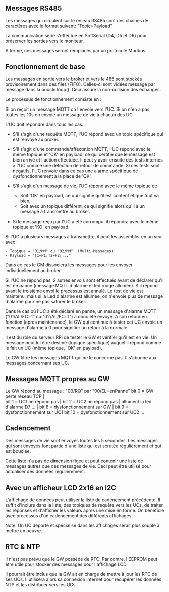 Messages RS485
--------------

Les messages qui circulent sur le réseau RS485 sont des chaines de caractères avec le format suivant: "Topic=Payload"

La communication série s'effectue en SoftSerial (D4, D5 et D6) pour préserver les sorties vers le moniteur.

A terme, ces messages seront remplacés par un protocole Modbus.

Fonctionnement de base
----------------------

Les messages en sortie vers le broker et vers le 485 sont stockés provisoirement dans des files (FIFO). Celles-ci sont vidées message par message dans la boucle loop(). Ceci assure la non-collision des échanges.

Le processus de fonctionnement consiste en :

Si on reçoit un message MQTT on l'envoie vers l'UC.
Si on n'en a pas, toutes les 10s on envoie un message de vie à chacun des UC

L'UC doit répondre dans tous les cas.

 - S'il s'agit d'une requête MQTT, l'UC répond avec un topic spécifique qui est renvoyé au broker.

 - S'il s'agit d'une commande/affectation MQTT, l'UC répond avec le même topique et 'OK' en payload, ce qui certifie que le message est bien arrivé et l'action effectuée. Il peut y avoir ensuite des tests internes à l'UC comme une détection de retour de commande. Si ces tests sont négatifs, l'UC renvoie dans ce cas une alarme spécifique de dysfonctionnement à la place de 'OK'.

 - S'il s'agit d'un message de vie, l'UC répond avec le même topique et:
	- Soit 'OK' en payload, ce qui signifie qu'il est content et que tout va bien, 
	- Soit avec un topique différent, ce qui signifie alors qu'il a un message à transmettre au broker.

 - Si le message reçu par l'UC a été corrompu, il répondra avec le même topique et 'KO' en payload.

Si l'UC a plusieurs messages à transmettre, il peut les assembler en un seul avec:

	- Topique = "01/MM" ou "02/MM"  (Multi-Messages)
	- Payload = "T1=P1;T2=P2;..."

   Dans ce cas le GM dissociera les messages pour les envoyer individuellement au broker.

Si l'UC ne répond pas, 2 autres envois sont effectués avant de déclarer qu'il est en panne (message MQTT d'alarme et led rouge allumée). S'il répond avant le troisième envoi le processus est annulé. Le test de vie est maintenu, mais si la Led d'alarme est allumée, on n'envoie plus de message d'alarme pour ne pas saturer le broker.

Dans le cas où l'UC a été déclaré en panne, un message d'alarme MQTT ("01/AL/FC=1" ou "02/AL/FC=1") a donc été envoyé. A son retour en fonction (après maintenance), le GW qui continue à tester cet UC envoie un message d'alarme à 0 pour signifier un retour à la normale.

Il est du rôle du serveur RPi de tester le GW et vérifier qu'il est en vie. Un message peut lui être destiné (topique spécifique) auquel il répond comme le fait un UC (même topique, 'OK' en payload).

Le GW filtre les messages MQTT qui ne le concerne pas. Il s'abonne aux messages concernant ses UC.

Messages MQTT propres au GW
----------------------

Le GW répond au message :  "00/RQ" par "00/EL=enPanne"
          bit 0 = GW perte réseau TCP       |            
          bit 1 = UC1 ne répond pas         |
          bit 2 = UC2 ne répond pas         | allument la led d'alarme D7
          ...                               |
          bit 8 = dysfonctionnement sur GW  |
          bit 9 = dysfonctionnement sur UC1
          bit 10 = dysfonctionnement sur UC2
          ...

Cadencement
-----------

Des messages de vie sont envoyés toutes les 5 secondes. Les messages qui sont envoyés font partie d'une liste qui est scrutée régulièrement et qui est bouclée.

Cette liste n'a pas de dimension figée et peut contenir une liste de messages autres que des messages de vie. Ceci peut être utilisé pour actualiser des données régulièrement.

Avec un afficheur LCD 2x16 en I2C
---------------------------------

L'affichage de données peut utiliser la liste de cadencement précédente. Il suffit d'inclure dans la liste, des topiques de requête vers les UCs, de traiter les réponses et d'afficher les valeurs après une mise en forme. On bénéficie avec processus d'un cadencement des différents affichages.

Note: Un UC déporté et spécialisé dans les affichages serait plus souple à mettre en oeuvre.

RTC & NTP
---------

Il n'est pas prévu que le GW possède de RTC. Par contre, l'EEPROM peut être utile pour stocker des messages pour l'affichage LCD.

Il pourrait être inclus que la GW ait en charge de mettre à jour les RTC de ses UCs. Il utilisera alors sa connexion internet pour récupérer les données NTP et les distribuer vers les UCs.

